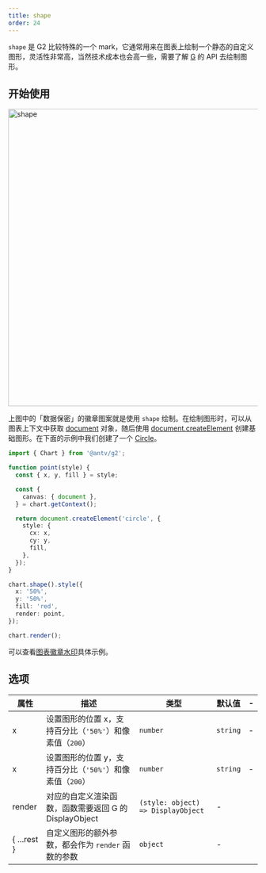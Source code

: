 ```yaml
---
title: shape
order: 24
---
```


`shape` 是 G2 比较特殊的一个 mark，它通常用来在图表上绘制一个静态的自定义图形，灵活性非常高，当然技术成本也会高一些，需要了解 [G](https://g.antv.antgroup.com/) 的 API 去绘制图形。

## 开始使用

<img alt="shape" src="https://mdn.alipayobjects.com/huamei_qa8qxu/afts/img/A*aIpTRZ-_b9wAAAAAAAAAAAAADmJ7AQ/original" width="600" />

上图中的「数据保密」的徽章图案就是使用 `shape` 绘制。在绘制图形时，可以从图表上下文中获取 [document](https://g.antv.antgroup.com/api/builtin-objects/document) 对象，随后使用 [document.createElement](https://g.antv.antgroup.com/api/builtin-objects/document#createelement) 创建基础图形。在下面的示例中我们创建了一个 [Circle](https://g.antv.antgroup.com/api/basic/circle)。

```ts
import { Chart } from '@antv/g2';

function point(style) {
  const { x, y, fill } = style;

  const {
    canvas: { document },
  } = chart.getContext();

  return document.createElement('circle', {
    style: {
      cx: x,
      cy: y,
      fill,
    },
  });
}

chart.shape().style({
  x: '50%',
  y: '50%',
  fill: 'red',
  render: point,
});

chart.render();
```

可以查看[图表徽章水印](/examples/annotation/shape/#watermark)具体示例。

## 选项

| 属性        | 描述                                                     | 类型                               | 默认值   | -   |
| ----------- | -------------------------------------------------------- | ---------------------------------- | -------- | --- |
| x           | 设置图形的位置 x，支持百分比（`'50%'`）和像素值（`200`） | `number`                           | `string` | -   |
| x           | 设置图形的位置 y，支持百分比（`'50%'`）和像素值（`200`） | `number`                           | `string` | -   |
| render      | 对应的自定义渲染函数，函数需要返回 G 的 DisplayObject    | `(style: object) => DisplayObject` | -        |
| { ...rest } | 自定义图形的额外参数，都会作为 `render` 函数的参数       | `object`                           | -        |
